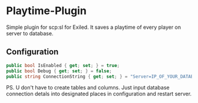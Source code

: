 # Playtime-Plugin
Simple plugin for scp:sl for Exiled. It saves a playtime of every player on server to database. 

## Configuration
```cs
public bool IsEnabled { get; set; } = true;
public bool Debug { get; set; } = false;
public string ConnectionString { get; set; } = "Server=IP_OF_YOUR_DATABASE;Port=YOUR_DATABASE_PORT;Database=DATABASE_NAME;Uid=YOUR_DATABASE_USER;Pwd=NAME_OF_YOUR_DATABASE_PASSWORD;";
```
PS. U don't have to create tables and columns. Just input database connection detals into designated places in configuration and restart server.
